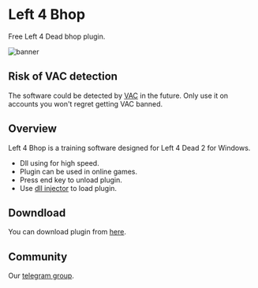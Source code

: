 # Left 4 Bhop

Free Left 4 Dead bhop plugin.

![banner](https://steamcdn-a.akamaihd.net/steam/apps/550/capsule_616x353.jpg?t=1601578341)

## Risk of VAC detection

The software could be detected by [VAC](https://en.wikipedia.org/wiki/Valve_Anti-Cheat) in the future. Only use it on accounts you won't regret getting VAC banned.

## Overview

Left 4 Bhop is a training software designed for Left 4 Dead 2 for Windows.

* Dll using for high speed.
* Plugin can be used in online games.
* Press end key to unload plugin.
* Use [dll injector](https://processhacker.sourceforge.io/downloads.php) to load plugin.
## Downdload

You can download plugin from [here](https://anonfiles.com/J6T1f6u7pe/l4bhop_dll).

## Community

Our [telegram group](https://t.me/LittleSoftwareStudio).

